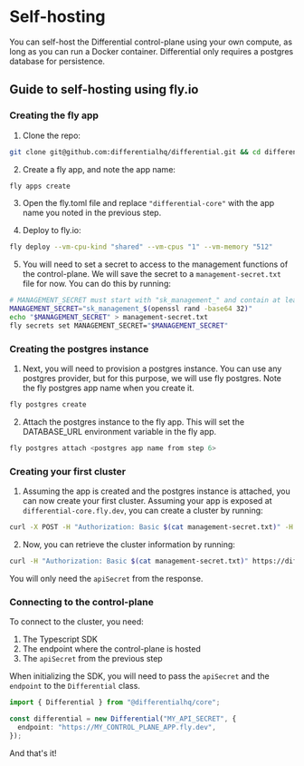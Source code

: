 # Self-hosting

You can self-host the Differential control-plane using your own compute, as long as you can run a Docker container. Differential only requires a postgres database for persistence.

## Guide to self-hosting using fly.io

### Creating the fly app

1. Clone the repo:

```sh
git clone git@github.com:differentialhq/differential.git && cd differential/control-plane
```

2. Create a fly app, and note the app name:

```sh
fly apps create
```

3. Open the fly.toml file and replace `"differential-core"` with the app name you noted in the previous step.

4. Deploy to fly.io:

```sh
fly deploy --vm-cpu-kind "shared" --vm-cpus "1" --vm-memory "512"
```

5. You will need to set a secret to access to the management functions of the control-plane. We will save the secret to a `management-secret.txt` file for now. You can do this by running:

```sh
# MANAGEMENT_SECRET must start with "sk_management_" and contain at least 32 characters
MANAGEMENT_SECRET="sk_management_$(openssl rand -base64 32)"
echo "$MANAGEMENT_SECRET" > management-secret.txt
fly secrets set MANAGEMENT_SECRET="$MANAGEMENT_SECRET"
```

### Creating the postgres instance

1. Next, you will need to provision a postgres instance. You can use any postgres provider, but for this purpose, we will use fly postgres. Note the fly postgres app name when you create it.

```sh
fly postgres create
```

2. Attach the postgres instance to the fly app. This will set the DATABASE_URL environment variable in the fly app.

```sh
fly postgres attach <postgres app name from step 6>
```

### Creating your first cluster

1. Assuming the app is created and the postgres instance is attached, you can now create your first cluster. Assuming your app is exposed at `differential-core.fly.dev`, you can create a cluster by running:

```sh
curl -X POST -H "Authorization: Basic $(cat management-secret.txt)" -H "Content-Type: application/json" https://differential-core.fly.dev/clusters
```

2. Now, you can retrieve the cluster information by running:

```sh
curl -H "Authorization: Basic $(cat management-secret.txt)" https://differential-core.fly.dev/clusters
```

You will only need the `apiSecret` from the response.

### Connecting to the control-plane

To connect to the cluster, you need:

1. The Typescript SDK
2. The endpoint where the control-plane is hosted
3. The `apiSecret` from the previous step

When initializing the SDK, you will need to pass the `apiSecret` and the `endpoint` to the `Differential` class.

```ts
import { Differential } from "@differentialhq/core";

const differential = new Differential("MY_API_SECRET", {
  endpoint: "https://MY_CONTROL_PLANE_APP.fly.dev",
});
```

And that's it!
